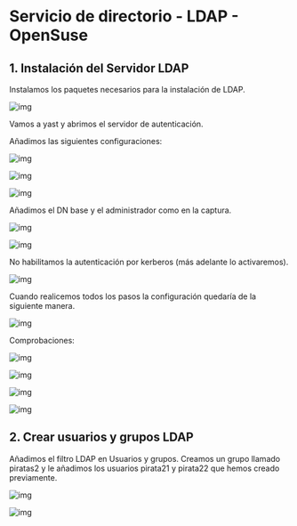 # Servicio de directorio - LDAP - OpenSuse

## 1. Instalación del Servidor LDAP

Instalamos los paquetes necesarios para la instalación de LDAP.

![img](./imagenes/captura1.png)

Vamos a yast y abrimos el servidor de autenticación.

Añadimos las siguientes configuraciones:

![img](./imagenes/captura2.png)

![img](./imagenes/captura3.png)

![img](./imagenes/captura4.png)

Añadimos el DN base y el administrador como en la captura.

![img](./imagenes/captura6.png)

![img](./imagenes/captuar7.png)

No habilitamos la autenticación por kerberos (más adelante lo activaremos).

![img](./imagenes/captura9.png)

Cuando realicemos todos los pasos la configuración quedaría de la siguiente manera.

![img](./imagenes/captura11.png)

Comprobaciones:

![img](./imagenes/captura12.png)

![img](./imagenes/captura13.png)

![img](./imagenes/captura15.png)

![img](./imagenes/captura16.png)

## 2. Crear usuarios y grupos LDAP

Añadimos el filtro LDAP en  Usuarios y grupos. Creamos un grupo llamado piratas2 y le añadimos los usuarios pirata21 y pirata22 que hemos creado previamente.

![img](./imagenes/captura18.png)

![img](./imagenes/captura41.png)
